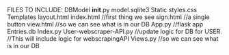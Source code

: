 FILES TO INCLUDE:
DBModel
__init__.py
model.sqlite3
Static
styles.css
Templates
layout.html
index.html //first thing we see
sign.html //a single button
view.html //so we can see what is in our DB
App.py //flask app
Entries.db
Index.py
User-webscraper-API.py    //update logic for DB for USER. 
//This will include logic for webscrapingAPI
Views.py //so we can see what is in our DB
